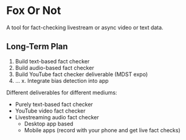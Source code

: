# Fox Or Not
A tool for fact-checking livestream or async video or text data.

## Long-Term Plan
1. Build text-based fact checker
2. Build audio-based fact checker
3. Build YouTube fact checker deliverable (MDST expo)
4. ...
x. Integrate bias detection into app

Different deliverables for different mediums:
- Purely text-based fact checker
- YouTube video fact checker
- Livestreaming audio fact checker
  - Desktop app based
  - Mobile apps (record with your phone and get live fact checks)

